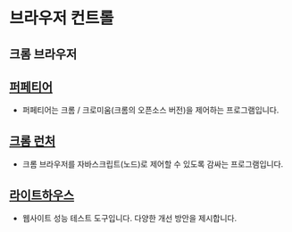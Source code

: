 # 브라우저 컨트롤

## 크롬 브라우저

## [퍼페티어](https://pptr.dev)

* 퍼페티어는 크롬 / 크로미움(크롬의 오픈소스 버전)을 제어하는 프로그램입니다.

## [크롬 런처](https://github.com/GoogleChrome/chrome-launcher)

* 크롬 브라우저를 자바스크립트(노드)로 제어할 수 있도록 감싸는 프로그램입니다.

## [라이트하우스]()

* 웹사이트 성능 테스트 도구입니다. 다양한 개선 방안을 제시합니다.
